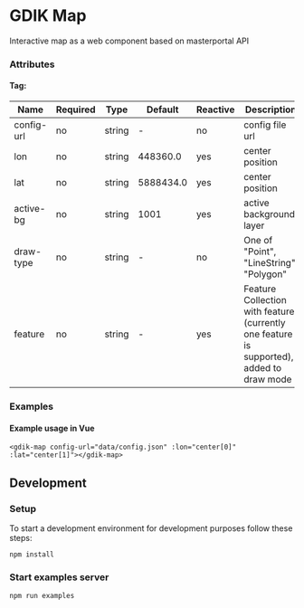 # GDIK Map
Interactive map as a web component based on masterportal API

### Attributes
#### Tag: <gdik-map>

| Name       | Required | Type       | Default    | Reactive | Description |
|------------|----------|------------|------------|----------|-------------|
| config-url | no       | string     | -          | no       | config file url |
| lon        | no       | string     | 448360.0   | yes      | center position |
| lat        | no       | string     | 5888434.0  | yes      | center position |
| active-bg  | no       | string     | 1001       | yes      | active background layer |
| draw-type  | no       | string     | -          | no       | One of "Point", "LineString", "Polygon" |
| feature    | no       | string     | -          | yes      | Feature Collection with feature (currently one feature is supported), added to draw mode

### Examples
#### Example usage in Vue
```<gdik-map config-url="data/config.json" :lon="center[0]" :lat="center[1]"></gdik-map>```

## Development

### Setup
To start a development environment for development purposes follow these steps:

```npm install```

### Start examples server

```npm run examples```
